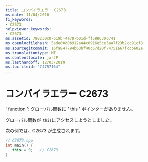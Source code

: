 ```yaml
---
title: コンパイラエラー C2673
ms.date: 11/04/2016
f1_keywords:
- C2673
helpviewer_keywords:
- C2673
ms.assetid: 780230c0-619b-4a78-b01d-ff5886306741
ms.openlocfilehash: 5ade00d0b912a44c0916e5ce5aa7f23b2cc91cf8
ms.sourcegitcommit: 16fa847794b60bf40c67d20f74751a67fccb602e
ms.translationtype: MT
ms.contentlocale: ja-JP
ms.lasthandoff: 12/03/2019
ms.locfileid: "74757164"
---
```

# <a name="compiler-error-c2673"></a>コンパイラエラー C2673

' function ': グローバル関数に ' this ' ポインターがありません。

グローバル関数が `this`にアクセスしようとしました。

次の例では、C2673 が生成されます。

```cpp
// C2673.cpp
int main() {
   this = 0;   // C2673
}
```
